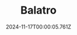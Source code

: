 ---
title: "Balatro"
id: 2379780
date: 2024-11-17T00:00:05.761Z
link: games/steam/recent/balatro
image: http://media.steampowered.com/steamcommunity/public/images/apps/2379780/b6018068070ab0e23561694c11f7950dd6f4c752.jpg
playtime_2weeks: 418
playtime_forever: 1886
playtime_windows_forever: 0
playtime_mac_forever: 0
playtime_linux_forever: 1886
playtime_deck_forever: 1886
---